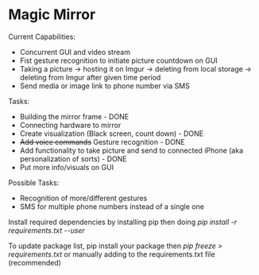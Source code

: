 # Magic Mirror

Current Capabilities:
* Concurrent GUI and video stream
* Fist gesture recognition to initiate picture countdown on GUI
* Taking a picture -> hosting it on Imgur -> deleting from local storage -> deleting from Imgur after given time period
* Send media or image link to phone number via SMS

Tasks:
* Building the mirror frame - DONE
* Connecting hardware to mirror
* Create visualization (Black screen, count down) - DONE
* ~~Add voice commands~~ Gesture recognition - DONE
* Add functionality to take picture and send to connected iPhone (aka personalization of sorts) - DONE
* Put more info/visuals on GUI

Possible Tasks:
* Recognition of more/different gestures
* SMS for multiple phone numbers instead of a single one

Install required dependencies by installing pip then doing
*pip install -r requirements.txt --user*

To update package list, pip install your package then
*pip freeze > requirements.txt* or manually adding to the
requirements.txt file (recommended)
